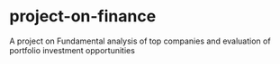 # project-on-finance
A project on Fundamental analysis of top companies and evaluation of portfolio investment opportunities
